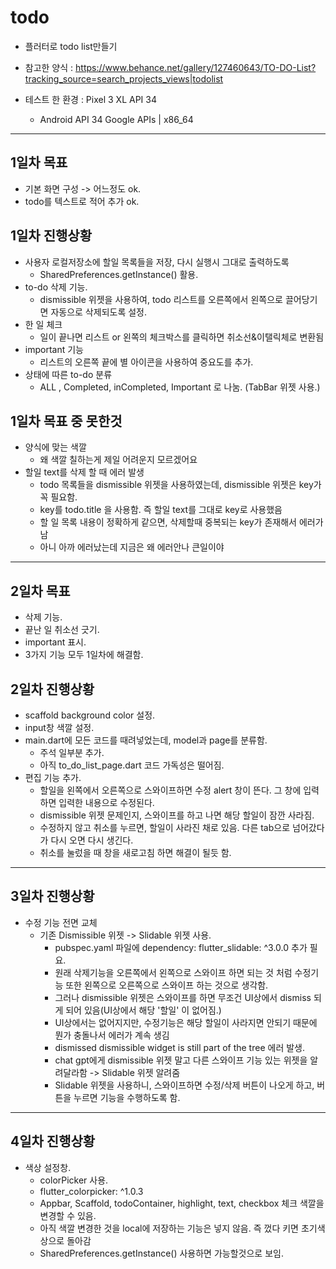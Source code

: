# todo

- 플러터로 todo list만들기

- 참고한 양식 : https://www.behance.net/gallery/127460643/TO-DO-List?tracking_source=search_projects_views|todolist

- 테스트 한 환경 : Pixel 3 XL API 34
    - Android API 34 Google APIs | x86_64
---
## 1일차 목표
 - 기본 화면 구성 -> 어느정도 ok.
 - todo를 텍스트로 적어 추가 ok.
 
## 1일차 진행상황
 - 사용자 로컬저장소에 할일 목록들을 저장, 다시 실행시 그대로 출력하도록
    - SharedPreferences.getInstance() 활용.
 - to-do 삭제 기능.
    - dismissible 위젯을 사용하여, todo 리스트를 오른쪽에서 왼쪽으로 끌어당기면 자동으로 삭제되도록 설정.
 - 한 일 체크
    - 일이 끝나면 리스트 or 왼쪽의 체크박스를 클릭하면 취소선&이탤릭체로 변환됨
 - important 기능
    - 리스트의 오른쪽 끝에 별 아이콘을 사용하여 중요도를 추가.
 - 상태에 따른 to-do 분류
    - ALL , Completed, inCompleted, Important 로 나눔. (TabBar 위젯 사용.)
 
 ## 1일차 목표 중 못한것
 - 양식에 맞는 색깔
    - 왜 색깔 칠하는게 제일 어려운지 모르겠어요
 - 할일 text를 삭제 할 때 에러 발생
    - todo 목록들을 dismissible 위젯을 사용하였는데, dismissible 위젯은 key가 꼭 필요함.
    - key를 todo.title 을 사용함. 즉 할일 text를 그대로 key로 사용했음
    - 할 일 목록 내용이 정확하게 같으면, 삭제할때 중복되는 key가 존재해서 에러가 남
    - 아니 아까 에러났는데 지금은 왜 에러안나 큰일이야

---
## 2일차 목표
 - 삭제 기능.
 - 끝난 일 취소선 긋기.
 - important 표시.
 - 3가지 기능 모두 1일차에 해결함.

## 2일차 진행상황
 - scaffold background color 설정.
 - input창 색깔 설정.
 - main.dart에 모든 코드를 때려넣었는데, model과 page를 분류함.
   - 주석 일부분 추가.
   - 아직 to_do_list_page.dart 코드 가독성은 떨어짐.
 - 편집 기능 추가.
   - 할일을 왼쪽에서 오른쪽으로 스와이프하면 수정 alert 창이 뜬다. 그 창에 입력하면 입력한 내용으로 수정된다.
   - dismissible 위젯 문제인지, 스와이프를 하고 나면 해당 할일이 잠깐 사라짐.
   - 수정하지 않고 취소를 누르면, 할일이 사라진 채로 있음. 다른 tab으로 넘어갔다가 다시 오면 다시 생긴다.
   - 취소를 눌렀을 때 창을 새로고침 하면 해결이 될듯 함.

---
## 3일차 진행상황
 - 수정 기능 전면 교체
   - 기존 Dismissible 위젯 -> Slidable 위젯 사용.
      - pubspec.yaml 파일에 dependency:   flutter_slidable: ^3.0.0 추가 필요.
      - 원래 삭제기능을 오른쪽에서 왼쪽으로 스와이프 하면 되는 것 처럼 수정기능 또한 왼쪽으로 오른쪽으로 스와이프 하는 것으로 생각함.
      - 그러나 dismissible 위젯은 스와이프를 하면 무조건 UI상에서 dismiss 되게 되어 있음(UI상에서 해당 '할일' 이 없어짐.)
      - UI상에서는 없어지지만, 수정기능은 해당 할일이 사라지면 안되기 때문에 뭔가 충돌나서 에러가 계속 생김
      - dismissed dismissible widget is still part of the tree 에러 발생.
      - chat gpt에게 dismissible 위젯 말고 다른 스와이프 기능 있는 위젯을 알려달라함 -> Slidable 위젯 알려줌
      - Slidable 위젯을 사용하니, 스와이프하면 수정/삭제 버튼이 나오게 하고, 버튼을 누르면 기능을 수행하도록 함.
---
## 4일차 진행상황
 - 색상 설정창.
   - colorPicker 사용.
   - flutter_colorpicker: ^1.0.3
   - Appbar, Scaffold, todoContainer, highlight, text, checkbox 체크 색깔을 변경할 수 있음.
   - 아직 색깔 변경한 것을 local에 저장하는 기능은 넣지 않음. 즉 껐다 키면 초기색상으로 돌아감
   - SharedPreferences.getInstance() 사용하면 가능할것으로 보임.
